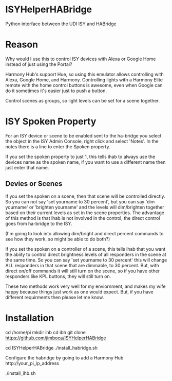 # ISYHelperHABridge
Python interface between the UDI ISY and HABridge

# Reason

Why would I use this to control ISY devices with Alexa or Google Home instead
of just using the Portal?

Harmony Hub's support Hue, so using this emulator allows controlling with
Alexa, Google Home, and Harmony.  Controlling lights with a Harmony Elite
remote with the home control buttons is awesome, even when Google can do it
sometimes it's easier just to push a button.

Control scenes as groups, so light levels can be set for a scene together.

# ISY Spoken Property

For an ISY device or scene to be enabled sent to the ha-bridge you select
the object in the ISY Admin Console, right click and select 'Notes'.  In
the notes there is a line to enter the Spoken property.

If you set the spoken property to just 1, this tells ihab to always use
the devices name as the spoken name, if you want to use a different name
then just enter that name.

## Devies or Scenes

If you set the spoken on a scene, then that scene will be controlled directly.
So you can not say 'set yourname to 30 percent', but you can say 'dim yourname'
or 'brighten yourname' and the levels will dim/brighten together based on their
current levels as set in the scene properties.  The advantage of this method
is that ihab is not involved in the control, the direct control goes from ha-bridge
to the ISY.

(I'm going to look into allowing dim/bright and direct percent commands to see
how they work, so might be able to do both?)

If you set the spoken on a controller of a scene, this tells ihab that you want
the abiity to control direct brightness levels of all responders in the scene
at the same time.  So you can say 'set yourname to 30 percent' this will change
ALL responders in that scene that are dimmable, to 30 percent.  But, with direct
on/off commands it will still turn on the scene, so if you have other responders
like KPL buttons, they will still turn on.

These two methods work very well for my enviornment, and makes my wife happy
because things just work as one would expect.  But, if you have different requirments
then please let me know.

# Installation

cd /home/pi
mkdir ihb
cd ibh
git clone https://github.com/jimboca/ISYHelperHABridge

cd ISYHelperHABridge
./install_habridge.sh

Configure the habridge by going to add a Harmony Hub
http://your_pi_ip_address

./install_ihb.sh

